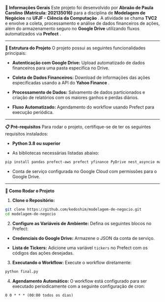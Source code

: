 **📘 Informações Gerais**
Este projeto foi desenvolvido por **Abraão de Paula Carolino (Matrícula: 202135016)**  para a disciplina de **Modelagem de Negócios**  na **UFJF - Ciência da Computação** . A atividade se chama **TVC2**  e envolve a coleta, processamento e análise de dados financeiros de ações, além do armazenamento seguro no **Google Drive**  utilizando fluxos automatizados via **Prefect** .

---

**📂 Estrutura do Projeto** 
O projeto possui as seguintes funcionalidades principais:
 
- **Autenticação com Google Drive:**  Upload automatizado de dados financeiros para uma pasta específica no Drive.
 
- **Coleta de Dados Financeiros:**  Download de informações das ações especificadas usando a API do **Yahoo Finance** .
 
- **Processamento de Dados:**  Salvamento de dados particionados e criação de relatórios com os maiores ganhos e perdas diários.
 
- **Fluxo Automatizado:**  Agendamento do workflow usando Prefect para execução periódica.


---

**📋 Pré-requisitos** 
Para rodar o projeto, certifique-se de ter os seguintes requisitos instalados:
 
- **Python 3.8 ou superior**
 
- As bibliotecas necessárias listadas abaixo:

```bash
pip install pandas prefect-aws prefect yfinance PyDrive nest_asyncio matplotlib google-api-python-client
```

- Conta de serviço configurada no Google Cloud com permissões para o Google Drive.


---

**🚀 Como Rodar o Projeto**  
1. **Clone o Repositório:** 

```bash
git clone https://github.com/kedoshim/modelagem-de-negocio.git
cd modelagem-de-negocio
```
 
2. **Configure as Variáveis de Ambiente:** 
Defina os seguintes blocos no Prefect: 
  - **Credenciais do Google Drive:**  Armazene o JSON da conta de serviço.
 
  - **Lista de Tickers:**  Adicione uma variável `tickers` no Prefect com os códigos das ações desejadas.
 
3. **Executando o Workflow:** 
Execute o workflow diretamente:

```bash
python final.py
```
 
4. **Agendamento Automático:** 
O workflow está configurado para ser executado periodicamente com a seguinte configuração de cron:

```cron
0 0 * * * (00:00 todos os dias)
```
